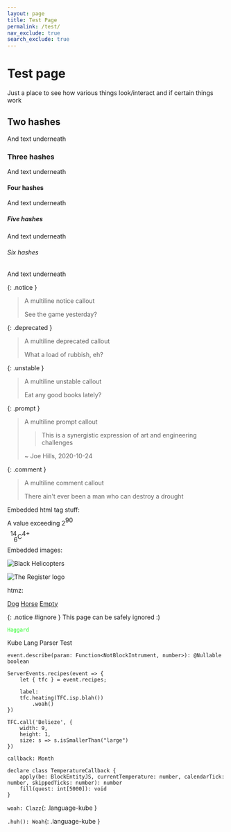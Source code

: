 ```yaml
---
layout: page
title: Test Page
permalink: /test/
nav_exclude: true
search_exclude: true
---
```


# Test page

Just a place to see how various things look/interact and if certain things work

## Two hashes

And text underneath

### Three hashes

And text underneath

#### Four hashes

And text underneath

##### Five hashes

And text underneath

###### Six hashes

And text underneath

{: .notice }
> A multiline notice callout
>
> See the game yesterday?

{: .deprecated }
> A multiline deprecated callout
>
> What a load of rubbish, eh?

{: .unstable }
> A multiline unstable callout
>
> Eat any good books lately?

{: .prompt }
> A multiline prompt callout
>
> > This is a synergistic expression of art and engineering challenges
>
> ~ Joe Hills, 2020-10-24

{: .comment }
> A multiline comment callout
>
> There ain't ever been a man who can destroy a drought

Embedded html tag stuff:

A value exceeding 2<span style="vertical-align: baseline; position: relative; top: -0.5em;">90</span>

<span style="vertical-align: baseline; position: relative; top: -0.5em; right: -0.5em;">14</span><span style="vertical-align: baseline; position: relative; bottom: -0.5em;">6</span>C<span style="vertical-align: baseline; position: relative; top: -0.5em;">4+</span>

Embedded images:

![Black Helicopters](https://www.theregister.com/design_picker/fa16d26efb42e6ba1052f1d387470f643c5aa18d/graphics/icons/comment/black_helicopters_48.png)

![The Register logo](https://www.theregister.com/design_picker/fa16d26efb42e6ba1052f1d387470f643c5aa18d/graphics/std/reg_logo_no_strapline.svg)

htmz:

<div role="tablist">
    <a class="tab" href="/hidden/dog.html#tab" target=htmz>Dog</a>
    <a class="tab" href="/hidden/horse.html#tab" target=htmz>Horse</a>
    <a class="tab" href="/hidden/empty.html#tab" target=htmz>Empty</a>
</div>

<div id="tab" role="tabpanel"></div>

<iframe hidden name=htmz onload="setTimeout(()=>document.querySelector(contentWindow.location.hash||null)?.replaceWith(...contentDocument.body.childNodes))"></iframe>

{: .notice #ignore }
This page can be safely ignored :)

<code style="color:25FF25;">Haggard</code>

Kube Lang Parser Test

```kube
event.describe(param: Function<NotBlockIntrument, number>): @Nullable boolean

ServerEvents.recipes(event => {
    let { tfc } = event.recipes;

    label:
    tfc.heating(TFC.isp.blah())
        .woah()
})

TFC.call('Belieze', {
    width: 9,
    height: 1,
    size: s => s.isSmallerThan("large")
})

callback: Month

declare class TemperatureCallback {
    apply(be: BlockEntityJS, currentTemperature: number, calendarTick: number, skippedTicks: number): number
    fill(quest: int[5000]): void
}
```

`woah: Clazz`{: .language-kube }

`.huh(): Woah`{: .language-kube }
